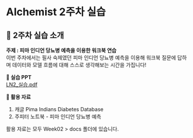 # AIchemist 2주차 실습

## 🌼 2주차 실습 소개
**주제 : 피마 인디언 당뇨병 예측을 이용한 워크북 연습**      
이번 주차에서는 필사 숙제였던 피마 인디언 당뇨병 예측을 이용해
워크북 질문에 답하며 데이터와 모델 흐름에 대해 스스로 생각해보는 시간을 가집니다!

**📔 실습 PPT**  
[LN2_실습.pdf](https://github.com/user-attachments/files/16921848/LN2_.pdf)

**📑 활용 자료**     
1. 캐글 Pima Indians Diabetes Database   
2. 주피터 노트북 - 피마 인디언 당뇨병 예측         

활용 자료는 모두 Week02 > docs 폴더에 있습니다.  
